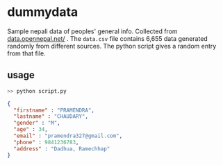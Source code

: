 # dummydata
Sample nepali data of peoples' general info. Collected from [data.opennepal.net/](data.opennepal.net/) . The `data.csv` file contains 6,655 data generated randomly from different sources. The python script gives a random entry from that file.

## usage

```bash
>> python script.py
```

```json
{
  "firstname" : "PRAMENDRA",
  "lastname" : "CHAUDARY",
  "gender" : "M",
  "age" : 34,
  "email" : "pramendra327@gmail.com",
  "phone" : 9841236783,
  "address" : "Dadhua, Ramechhap"
}
```
  
